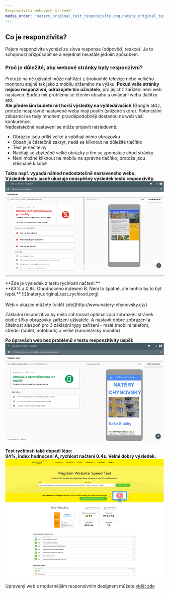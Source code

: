 ```yaml
---
Responzivita webových stránek'
media_order: 'natery_original_test_responzivity.png,natery_original_test_rychlosti.png,natery_upraveno_test_responzivity.png,natery_upraveno_test_rychlosti.png
---
```


## Co je responzivita?
Pojem responzivita vychází ze slova response (odpověď, reakce). Je to schopnost přizpůsobit se a nejednat neustále jedním způsobem.
### Proč je důležité, aby webové stránky byly responzivní?
Protože na ně uživatel může nahlížet z širokoúhlé televize nebo velkého monitoru stejně tak jako z mobilu drženého na výšku.
**Pokud vaše stránky nejsou responzivní, odrazujete tím uživatele**, pro jejichž zařízení není web nastaven. Budou mít problémy se čtením obsahu a ovládání webu tlačítky atd.
<br>
**Ale především budete mít horší výsledky na vyhledávačích** (Google atd.), protože nesprávně nastavené weby mají postih (snížené skóre). Potenciální zákazníci se tedy mnohem pravděpodobněji dostanou na web vaší konkurence.
<br>
Nedostatečné nastavení se může projevit následovně:
* Obrázky jsou příliš velké a vybíhají mimo obrazovku
* Obsah je částečně zakryt, nedá se kliknout na důležité tlačítko
* Text je nečitelný
* Načítají se zbytečně velké obrázky a tím se zpomaluje chod stránky
* Není možné kliknout na mobilu na správné tlačítko, protože jsou stěsnané k sobě

**Takto např. vypadá náhled nedostatečně nastaveného webu:**
<br>
**Výsledek testu jasně ukazuje neúspěšný výsledek testu responzivity.**
![](natery_original_test_responzivity.png)
<hr>
**Zde je výsledek z testu rychlosti načtení:**
<br>
**83% a 0.8s. Ohodnoceno indexem B. Není to špatné, ale mohlo by to být lepší.**
![](natery_original_test_rychlosti.png)
<br>
<br>
Web v ukázce můžete [vidět zde](http://www.natery-chynovsky.cz/)

Základní responzitiva by měla zahrnovat optimalizaci zobrazení stránek podle šířky obrazovky zařízení uživatele. A nastavit dobré zobrazení a čitelnost alespoň pro 3 základní typy zařízení - malé (mobilní telefon), střední (tablet, notebook) a velké (kancelářský monitor).

**Po úpravách web bez problémů v testu responzitivity uspěl:**
![](natery_upraveno_test_responzivity.png)
<br>
<br>
**Test rychlosti také dopadl lépe:**
<br>
**94%, index hodnocení A, rychlost načtení 0.4s. Velmi dobrý výsledek.**
![](natery_upraveno_test_rychlosti.png)

Upravený web s modernějším responzivním designem můžete [vidět zde](http://blog.svobodaweb.cz/assets/responzivita/chynovsky_upraveno/index.html)